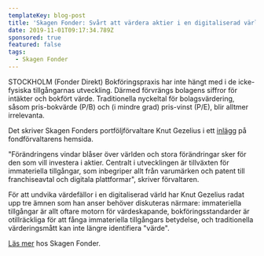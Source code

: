 ```yaml
---
templateKey: blog-post
title: 'Skagen Fonder: Svårt att värdera aktier i en digitaliserad värld - förvaltare'
date: 2019-11-01T09:17:34.789Z
sponsored: true
featured: false
tags:
  - Skagen Fonder
---
```

STOCKHOLM (Fonder Direkt) Bokföringspraxis har inte hängt med i de icke-fysiska tillgångarnas utveckling. Därmed förvrängs bolagens siffror för intäkter och bokfört värde. Traditionella nyckeltal för bolagsvärdering, såsom pris-bokvärde (P/B) och (i mindre grad) pris-vinst (P/E), blir alltmer irrelevanta.



Det skriver Skagen Fonders portföljförvaltare Knut Gezelius i ett [inlägg](https://www.skagenfonder.se/tema/aktiv-forvaltning/Hur-vet-jag-vad-en-aktie-ar-vard/) på fondförvaltarens hemsida.



"Förändringens vindar blåser över världen och stora förändringar sker för den som vill investera i aktier. Centralt i utvecklingen är tillväxten för immateriella tillgångar, som inbegriper allt från varumärken och patent till franchiseavtal och digitala plattformar", skriver förvaltaren.



För att undvika värdefällor i en digitaliserad värld har Knut Gezelius radat upp tre ämnen som han anser behöver diskuteras närmare: immateriella tillgångar är allt oftare motorn för värdeskapande, bokföringsstandarder är otillräckliga för att fånga immateriella tillgångars betydelse, och traditionella värderingsmått kan inte längre identifiera "värde".



[Läs mer](https://www.skagenfonder.se/tema/aktiv-forvaltning/Hur-vet-jag-vad-en-aktie-ar-vard/) hos Skagen Fonder.
